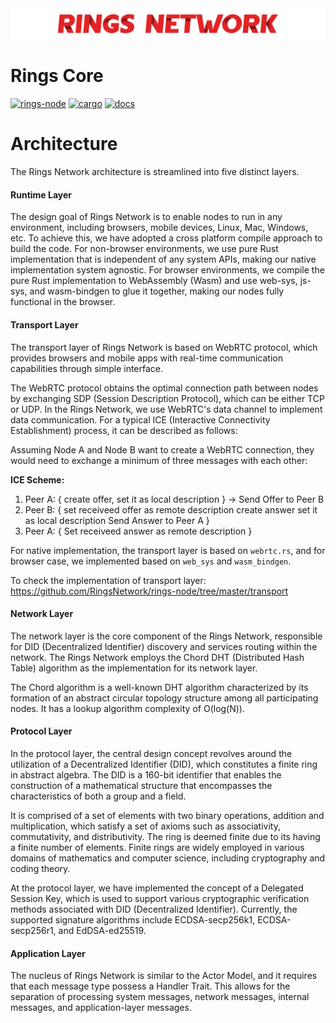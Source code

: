 <picture>
  <source media="(prefers-color-scheme: dark)" srcset="https://static.ringsnetwork.io/ringsnetwork_logo.png">
  <img alt="Rings Network" src="https://raw.githubusercontent.com/RingsNetwork/asserts/main/logo/rings_network_red.png">
</picture>


Rings Core
===============

[![rings-node](https://github.com/RingsNetwork/rings-node/actions/workflows/auto-release.yml/badge.svg)](https://github.com/RingsNetwork/rings-node/actions/workflows/auto-release.yml)
[![cargo](https://img.shields.io/crates/v/rings-core.svg)](https://crates.io/crates/rings-node)
[![docs](https://docs.rs/rings-core/badge.svg)](https://docs.rs/rings-node/latest/rings_node/)


# Architecture

The Rings Network architecture is streamlined into five distinct layers.

#### Runtime Layer

The design goal of Rings Network is to enable nodes to run in any environment, including browsers, mobile devices, Linux, Mac, Windows, etc. To achieve this, we have adopted a cross platform compile approach to build the code. For non-browser environments, we use pure Rust implementation that is independent of any system APIs, making our native implementation system agnostic. For browser environments, we compile the pure Rust implementation to WebAssembly (Wasm) and use web-sys, js-sys, and wasm-bindgen to glue it together, making our nodes fully functional in the browser.

#### Transport Layer

The transport layer of Rings Network is based on WebRTC protocol, which provides browsers and mobile apps with real-time communication capabilities through simple interface.

The WebRTC protocol obtains the optimal connection path between nodes by exchanging SDP (Session Description Protocol), which can be either TCP or UDP. In the Rings Network, we use WebRTC's data channel to implement data communication. For a typical ICE (Interactive Connectivity Establishment) process, it can be described as follows:

Assuming Node A and Node B want to create a WebRTC connection, they would need to exchange a minimum of three messages with each other:

**ICE Scheme:**

1. Peer A: { create offer, set it as local description } -> Send Offer to Peer B
2. Peer B: { set receiveed offer as remote description create answer set it as local description Send Answer to Peer A }
3. Peer A: { Set receiveed answer as remote description }

For native implementation, the transport layer is based on `webrtc.rs`, and for browser case, we implemented based on `web_sys` and `wasm_bindgen`.

To check the implementation of transport layer: https://github.com/RingsNetwork/rings-node/tree/master/transport


#### Network Layer

The network layer is the core component of the Rings Network, responsible for DID (Decentralized Identifier) discovery and services routing within the network. The Rings Network employs the Chord DHT (Distributed Hash Table) algorithm as the implementation for its network layer.

The Chord algorithm is a well-known DHT algorithm characterized by its formation of an abstract circular topology structure among all participating nodes. It has a lookup algorithm complexity of O(log(N)).

#### Protocol Layer

In the protocol layer, the central design concept revolves around the utilization of a Decentralized Identifier (DID), which constitutes a finite ring in abstract algebra. The DID is a 160-bit identifier that enables the construction of a mathematical structure that encompasses the characteristics of both a group and a field.

It is comprised of a set of elements with two binary operations, addition and multiplication, which satisfy a set of axioms such as associativity, commutativity, and distributivity. The ring is deemed finite due to its having a finite number of elements. Finite rings are widely employed in various domains of mathematics and computer science, including cryptography and coding theory.

At the protocol layer, we have implemented the concept of a Delegated Session Key, which is used to support various cryptographic verification methods associated with DID (Decentralized Identifier). Currently, the supported signature algorithms include ECDSA-secp256k1, ECDSA-secp256r1, and EdDSA-ed25519.

#### Application Layer

The nucleus of Rings Network is similar to the Actor Model, and it requires that each message type possess a Handler Trait. This allows for the separation of processing system messages, network messages, internal messages, and application-layer messages.
